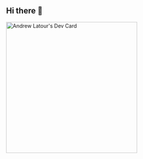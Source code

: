 ## Hi there 👋

<a href="https://app.daily.dev/adalris"><img src="https://api.daily.dev/devcards/v2/Sz6shhmYjutWItkzFXPGr.png?type=default&r=fbg" width="356" alt="Andrew Latour's Dev Card"/></a>

<!--
**ajlatour/ajlatour** is a ✨ _special_ ✨ repository because its `README.md` (this file) appears on your GitHub profile.

Here are some ideas to get you started:

- 🔭 I’m currently working on ...
- 🌱 I’m currently learning ...
- 👯 I’m looking to collaborate on ...
- 🤔 I’m looking for help with ...
- 💬 Ask me about ...
- 📫 How to reach me: ...
- 😄 Pronouns: ...
- ⚡ Fun fact: ...
-->

